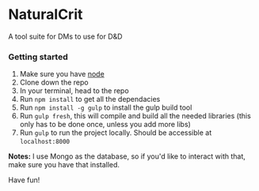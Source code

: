 # NaturalCrit
A tool suite for DMs to use for D&D


### Getting started
1. Make sure you have [node](https://nodejs.org/en/)
1. Clone down the repo
1. In your terminal, head to the repo
1. Run `npm install` to get all the dependacies
2. Run `npm install -g gulp` to install the gulp build tool 
1. Run `gulp fresh`, this will compile and build all the needed libraries (this only has to be done once, unless you add more libs)
1. Run `gulp` to run the project locally. Should be accessible at `localhost:8000`

**Notes:** I use Mongo as the database, so if you'd like to interact with that, make sure you have that installed.

Have fun!

